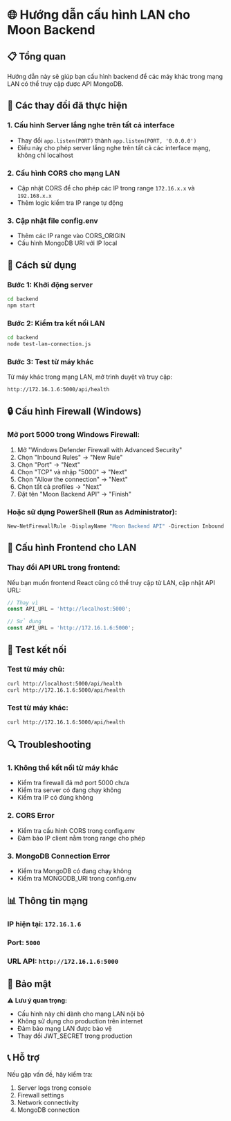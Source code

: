 # 🌐 Hướng dẫn cấu hình LAN cho Moon Backend

## 📋 Tổng quan
Hướng dẫn này sẽ giúp bạn cấu hình backend để các máy khác trong mạng LAN có thể truy cập được API MongoDB.

## 🔧 Các thay đổi đã thực hiện

### 1. Cấu hình Server lắng nghe trên tất cả interface
- Thay đổi `app.listen(PORT)` thành `app.listen(PORT, '0.0.0.0')`
- Điều này cho phép server lắng nghe trên tất cả các interface mạng, không chỉ localhost

### 2. Cấu hình CORS cho mạng LAN
- Cập nhật CORS để cho phép các IP trong range `172.16.x.x` và `192.168.x.x`
- Thêm logic kiểm tra IP range tự động

### 3. Cập nhật file config.env
- Thêm các IP range vào CORS_ORIGIN
- Cấu hình MongoDB URI với IP local

## 🚀 Cách sử dụng

### Bước 1: Khởi động server
```bash
cd backend
npm start
```

### Bước 2: Kiểm tra kết nối LAN
```bash
cd backend
node test-lan-connection.js
```

### Bước 3: Test từ máy khác
Từ máy khác trong mạng LAN, mở trình duyệt và truy cập:
```
http://172.16.1.6:5000/api/health
```

## 🔒 Cấu hình Firewall (Windows)

### Mở port 5000 trong Windows Firewall:
1. Mở "Windows Defender Firewall with Advanced Security"
2. Chọn "Inbound Rules" → "New Rule"
3. Chọn "Port" → "Next"
4. Chọn "TCP" và nhập "5000" → "Next"
5. Chọn "Allow the connection" → "Next"
6. Chọn tất cả profiles → "Next"
7. Đặt tên "Moon Backend API" → "Finish"

### Hoặc sử dụng PowerShell (Run as Administrator):
```powershell
New-NetFirewallRule -DisplayName "Moon Backend API" -Direction Inbound -Protocol TCP -LocalPort 5000 -Action Allow
```

## 📱 Cấu hình Frontend cho LAN

### Thay đổi API URL trong frontend:
Nếu bạn muốn frontend React cũng có thể truy cập từ LAN, cập nhật API URL:

```javascript
// Thay vì
const API_URL = 'http://localhost:5000';

// Sử dụng
const API_URL = 'http://172.16.1.6:5000';
```

## 🧪 Test kết nối

### Test từ máy chủ:
```bash
curl http://localhost:5000/api/health
curl http://172.16.1.6:5000/api/health
```

### Test từ máy khác:
```bash
curl http://172.16.1.6:5000/api/health
```

## 🔍 Troubleshooting

### 1. Không thể kết nối từ máy khác
- Kiểm tra firewall đã mở port 5000 chưa
- Kiểm tra server có đang chạy không
- Kiểm tra IP có đúng không

### 2. CORS Error
- Kiểm tra cấu hình CORS trong config.env
- Đảm bảo IP client nằm trong range cho phép

### 3. MongoDB Connection Error
- Kiểm tra MongoDB có đang chạy không
- Kiểm tra MONGODB_URI trong config.env

## 📊 Thông tin mạng

### IP hiện tại: `172.16.1.6`
### Port: `5000`
### URL API: `http://172.16.1.6:5000`

## 🔐 Bảo mật

⚠️ **Lưu ý quan trọng:**
- Cấu hình này chỉ dành cho mạng LAN nội bộ
- Không sử dụng cho production trên internet
- Đảm bảo mạng LAN được bảo vệ
- Thay đổi JWT_SECRET trong production

## 📞 Hỗ trợ

Nếu gặp vấn đề, hãy kiểm tra:
1. Server logs trong console
2. Firewall settings
3. Network connectivity
4. MongoDB connection 